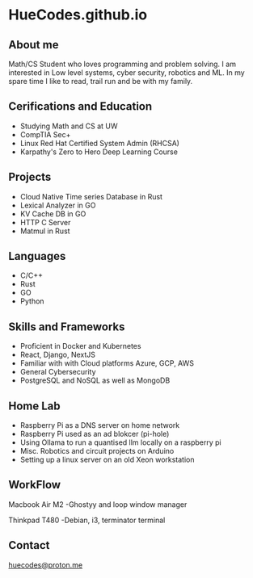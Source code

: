 # HueCodes.github.io


## About me
Math/CS Student who loves programming and problem solving. I am interested in Low level systems, cyber security, robotics and ML. In my spare time I like to read, trail run and be with my family.

## Cerifications and Education
- Studying Math and CS at UW 
- CompTIA Sec+
- Linux Red Hat Certified System Admin (RHCSA)
- Karpathy's Zero to Hero Deep Learning Course

## Projects
- Cloud Native Time series Database in Rust 
- Lexical Analyzer in GO
- KV Cache DB in GO
- HTTP C Server 
- Matmul in Rust

## Languages
- C/C++
- Rust
- GO
- Python

## Skills and Frameworks
- Proficient in Docker and Kubernetes
- React, Django, NextJS
- Familiar with with Cloud platforms Azure, GCP, AWS
- General Cybersecurity
- PostgreSQL and NoSQL as well as MongoDB

## Home Lab
- Raspberry Pi as a DNS server on home network 
- Raspberry Pi used as an ad blokcer (pi-hole)
- Using Ollama to run a quantised llm locally on a raspberry pi 
- Misc. Robotics and circuit projects on Arduino 
- Setting up a linux server on an old Xeon workstation 

## WorkFlow
Macbook Air M2
-Ghostyy and loop window manager 

Thinkpad T480
-Debian, i3, terminator terminal


## Contact
huecodes@proton.me
